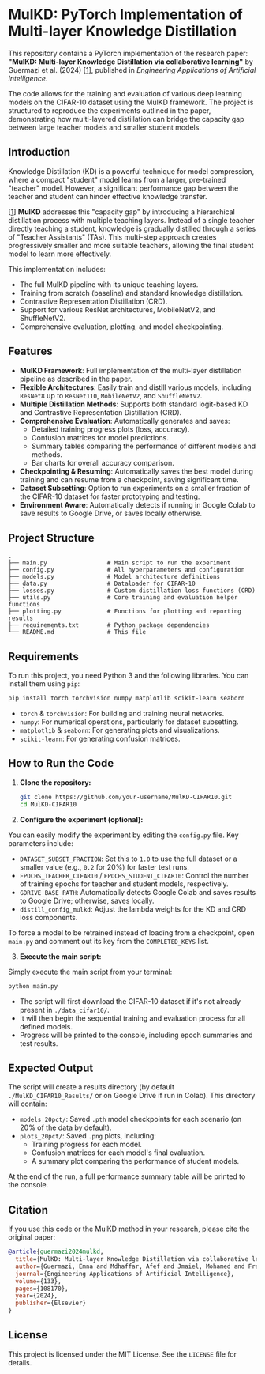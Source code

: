 # MulKD: PyTorch Implementation of Multi-layer Knowledge Distillation

This repository contains a PyTorch implementation of the research paper: **"MulKD: Multi-layer Knowledge Distillation via collaborative learning"** by Guermazi et al. (2024) [[1](https://www.sciencedirect.com/science/article/pii/S0952197624003282)], published in *Engineering Applications of Artificial Intelligence*.

The code allows for the training and evaluation of various deep learning models on the CIFAR-10 dataset using the MulKD framework. The project is structured to reproduce the experiments outlined in the paper, demonstrating how multi-layered distillation can bridge the capacity gap between large teacher models and smaller student models.

## Introduction

Knowledge Distillation (KD) is a powerful technique for model compression, where a compact "student" model learns from a larger, pre-trained "teacher" model. However, a significant performance gap between the teacher and student can hinder effective knowledge transfer.

[[1](https://www.sciencedirect.com/science/article/pii/S0952197624003282)] **MulKD** addresses this "capacity gap" by introducing a hierarchical distillation process with multiple teaching layers. Instead of a single teacher directly teaching a student, knowledge is gradually distilled through a series of "Teacher Assistants" (TAs). This multi-step approach creates progressively smaller and more suitable teachers, allowing the final student model to learn more effectively.

This implementation includes:

  * The full MulKD pipeline with its unique teaching layers.
  * Training from scratch (baseline) and standard knowledge distillation.
  * Contrastive Representation Distillation (CRD).
  * Support for various ResNet architectures, MobileNetV2, and ShuffleNetV2.
  * Comprehensive evaluation, plotting, and model checkpointing.

## Features

  * **MulKD Framework**: Full implementation of the multi-layer distillation pipeline as described in the paper.
  * **Flexible Architectures**: Easily train and distill various models, including `ResNet8` up to `ResNet110`, `MobileNetV2`, and `ShuffleNetV2`.
  * **Multiple Distillation Methods**: Supports both standard logit-based KD and Contrastive Representation Distillation (CRD).
  * **Comprehensive Evaluation**: Automatically generates and saves:
      * Detailed training progress plots (loss, accuracy).
      * Confusion matrices for model predictions.
      * Summary tables comparing the performance of different models and methods.
      * Bar charts for overall accuracy comparison.
  * **Checkpointing & Resuming**: Automatically saves the best model during training and can resume from a checkpoint, saving significant time.
  * **Dataset Subsetting**: Option to run experiments on a smaller fraction of the CIFAR-10 dataset for faster prototyping and testing.
  * **Environment Aware**: Automatically detects if running in Google Colab to save results to Google Drive, or saves locally otherwise.

## Project Structure

```
.
├── main.py                 # Main script to run the experiment
├── config.py               # All hyperparameters and configuration
├── models.py               # Model architecture definitions
├── data.py                 # Dataloader for CIFAR-10
├── losses.py               # Custom distillation loss functions (CRD)
├── utils.py                # Core training and evaluation helper functions
├── plotting.py             # Functions for plotting and reporting results
├── requirements.txt        # Python package dependencies
└── README.md               # This file
```

## Requirements

To run this project, you need Python 3 and the following libraries. You can install them using `pip`:

```bash
pip install torch torchvision numpy matplotlib scikit-learn seaborn
```

  * `torch` & `torchvision`: For building and training neural networks.
  * `numpy`: For numerical operations, particularly for dataset subsetting.
  * `matplotlib` & `seaborn`: For generating plots and visualizations.
  * `scikit-learn`: For generating confusion matrices.

## How to Run the Code

1.  **Clone the repository:**

    ```bash
    git clone https://github.com/your-username/MulKD-CIFAR10.git
    cd MulKD-CIFAR10
    ```

2.  **Configure the experiment (optional):**

You can easily modify the experiment by editing the `config.py` file. Key parameters include:

  - `DATASET_SUBSET_FRACTION`: Set this to `1.0` to use the full dataset or a smaller value (e.g., `0.2` for 20%) for faster test runs.
  - `EPOCHS_TEACHER_CIFAR10` / `EPOCHS_STUDENT_CIFAR10`: Control the number of training epochs for teacher and student models, respectively.
  - `GDRIVE_BASE_PATH`: Automatically detects Google Colab and saves results to Google Drive; otherwise, saves locally.
  - `distill_config_mulkd`: Adjust the lambda weights for the KD and CRD loss components.

To force a model to be retrained instead of loading from a checkpoint, open `main.py` and comment out its key from the `COMPLETED_KEYS` list.

3.  **Execute the main script:**

Simply execute the main script from your terminal:

```bash
python main.py
```

  - The script will first download the CIFAR-10 dataset if it's not already present in `./data_cifar10/`.
  - It will then begin the sequential training and evaluation process for all defined models.
  - Progress will be printed to the console, including epoch summaries and test results.


## Expected Output

The script will create a results directory (by default `./MulKD_CIFAR10_Results/` or on Google Drive if run in Colab). This directory will contain:

  - `models_20pct/`: Saved `.pth` model checkpoints for each scenario (on 20% of the data by default).
  - `plots_20pct/`: Saved `.png` plots, including:
      - Training progress for each model.
      - Confusion matrices for each model's final evaluation.
      - A summary plot comparing the performance of student models.

At the end of the run, a full performance summary table will be printed to the console.

## Citation

If you use this code or the MulKD method in your research, please cite the original paper:

```bibtex
@article{guermazi2024mulkd,
  title={MulKD: Multi-layer Knowledge Distillation via collaborative learning},
  author={Guermazi, Emna and Mdhaffar, Afef and Jmaiel, Mohamed and Freisleben, Bernd},
  journal={Engineering Applications of Artificial Intelligence},
  volume={133},
  pages={108170},
  year={2024},
  publisher={Elsevier}
}
```

## License

This project is licensed under the MIT License. See the `LICENSE` file for details.
